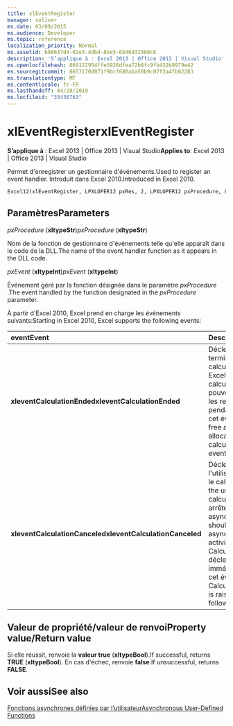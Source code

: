 ```yaml
---
title: xlEventRegister
manager: soliver
ms.date: 03/09/2015
ms.audience: Developer
ms.topic: reference
localization_priority: Normal
ms.assetid: b98637d4-02e3-4dbd-8be5-6b46d32980c6
description: 'S’applique à : Excel 2013 | Office 2013 | Visual Studio'
ms.openlocfilehash: 869122954ffe3928dfea72b8fc9fb432b9979e42
ms.sourcegitcommit: 8657170d071f9bcf680aba50b9c07f2a4fb82283
ms.translationtype: MT
ms.contentlocale: fr-FR
ms.lasthandoff: 04/28/2019
ms.locfileid: "33438763"
---
```

# <a name="xleventregister"></a><span data-ttu-id="b362b-103">xlEventRegister</span><span class="sxs-lookup"><span data-stu-id="b362b-103">xlEventRegister</span></span>

 <span data-ttu-id="b362b-104">**S’applique à** : Excel 2013 | Office 2013 | Visual Studio</span><span class="sxs-lookup"><span data-stu-id="b362b-104">**Applies to**: Excel 2013 | Office 2013 | Visual Studio</span></span> 
  
<span data-ttu-id="b362b-105">Permet d'enregistrer un gestionnaire d'événements.</span><span class="sxs-lookup"><span data-stu-id="b362b-105">Used to register an event handler.</span></span> <span data-ttu-id="b362b-106">Introduit dans Excel 2010.</span><span class="sxs-lookup"><span data-stu-id="b362b-106">Introduced in Excel 2010.</span></span>
  
```vb
Excel12(xlEventRegister, LPXLOPER12 pxRes, 2, LPXLOPER12 pxProcedure, LPXLOPER12 pxEvent);
```

## <a name="parameters"></a><span data-ttu-id="b362b-107">Paramètres</span><span class="sxs-lookup"><span data-stu-id="b362b-107">Parameters</span></span>

 <span data-ttu-id="b362b-108">_pxProcedure_ (**xltypeStr**)</span><span class="sxs-lookup"><span data-stu-id="b362b-108">_pxProcedure_ (**xltypeStr**)</span></span>
  
<span data-ttu-id="b362b-109">Nom de la fonction de gestionnaire d'événements telle qu'elle apparaît dans le code de la DLL.</span><span class="sxs-lookup"><span data-stu-id="b362b-109">The name of the event handler function as it appears in the DLL code.</span></span>
  
 <span data-ttu-id="b362b-110">_pxEvent_ (**xltypeInt**)</span><span class="sxs-lookup"><span data-stu-id="b362b-110">_pxEvent_ (**xltypeInt**)</span></span>
  
<span data-ttu-id="b362b-111">Événement géré par la fonction désignée dans le paramètre _pxProcedure_ .</span><span class="sxs-lookup"><span data-stu-id="b362b-111">The event handled by the function designated in the  _pxProcedure_ parameter.</span></span> 
  
<span data-ttu-id="b362b-112">À partir d'Excel 2010, Excel prend en charge les événements suivants:</span><span class="sxs-lookup"><span data-stu-id="b362b-112">Starting in Excel 2010, Excel supports the following events:</span></span>
  
|<span data-ttu-id="b362b-113">**event**</span><span class="sxs-lookup"><span data-stu-id="b362b-113">**Event**</span></span>|<span data-ttu-id="b362b-114">**Description**</span><span class="sxs-lookup"><span data-stu-id="b362b-114">**Description**</span></span>|
|:-----|:-----|
|<span data-ttu-id="b362b-115">**xleventCalculationEnded**</span><span class="sxs-lookup"><span data-stu-id="b362b-115">**xleventCalculationEnded**</span></span> <br/> |<span data-ttu-id="b362b-116">Déclenché lorsqu'Excel termine un calcul.</span><span class="sxs-lookup"><span data-stu-id="b362b-116">Raised when Excel completes a calculation.</span></span> <span data-ttu-id="b362b-117">Vous pouvez libérer toutes les ressources allouées pendant le calcul après cet événement.</span><span class="sxs-lookup"><span data-stu-id="b362b-117">You can free any resources allocated during the calculation after this event.</span></span>  <br/> |
|<span data-ttu-id="b362b-118">**xleventCalculationCanceled**</span><span class="sxs-lookup"><span data-stu-id="b362b-118">**xleventCalculationCanceled**</span></span> <br/> |<span data-ttu-id="b362b-119">Déclenché lorsque l'utilisateur interrompt le calcul.</span><span class="sxs-lookup"><span data-stu-id="b362b-119">Raised when the user interrupts the calculation.</span></span> <span data-ttu-id="b362b-120">Le XLL doit arrêter les activités asynchrones.</span><span class="sxs-lookup"><span data-stu-id="b362b-120">The XLL should stop any asynchronous activities.</span></span> <span data-ttu-id="b362b-121">L'événement CalculationEnded est déclenché immédiatement après cet événement.</span><span class="sxs-lookup"><span data-stu-id="b362b-121">The CalculationEnded event is raised immediately following this event.</span></span>  <br/> |
   
## <a name="property-valuereturn-value"></a><span data-ttu-id="b362b-122">Valeur de propriété/valeur de renvoi</span><span class="sxs-lookup"><span data-stu-id="b362b-122">Property value/Return value</span></span>

<span data-ttu-id="b362b-123">Si elle réussit, renvoie la **valeur true** (**xltypeBool**).</span><span class="sxs-lookup"><span data-stu-id="b362b-123">If successful, returns **TRUE** (**xltypeBool**).</span></span> <span data-ttu-id="b362b-124">En cas d'échec, renvoie **false**.</span><span class="sxs-lookup"><span data-stu-id="b362b-124">If unsuccessful, returns **FALSE**.</span></span>
  
## <a name="see-also"></a><span data-ttu-id="b362b-125">Voir aussi</span><span class="sxs-lookup"><span data-stu-id="b362b-125">See also</span></span>



[<span data-ttu-id="b362b-126">Fonctions asynchrones définies par l’utilisateur</span><span class="sxs-lookup"><span data-stu-id="b362b-126">Asynchronous User-Defined Functions</span></span>](asynchronous-user-defined-functions.md)

